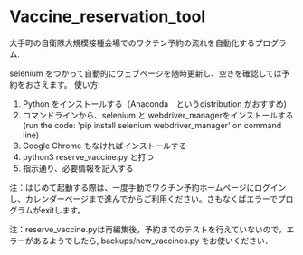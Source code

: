 # Vaccine_reservation_tool
大手町の自衛隊大規模接種会場でのワクチン予約の流れを自動化するプログラム.

selenium をつかって自動的にウェブページを随時更新し、空きを確認しては予約をおさえます。
使い方:
1. Python をインストールする（Anaconda　というdistribution がおすすめ)
2. コマンドラインから、selenium と webdriver_managerをインストールする　(run the code: 'pip install selenium webdriver_manager' on command line)
3. Google Chrome もなければインストールする
4. python3 reserve_vaccine.py と打つ
5. 指示通り、必要情報を記入する　

注：はじめて起動する際は、一度手動でワクチン予約ホームページにログインし、カレンダーページまで進んでからご利用ください。さもなくばエラーでプログラムがexitします。  

注：reserve_vaccine.pyは再編集後，予約までのテストを行えていないので，エラーがあるようでしたら, backups/new_vaccines.py をお使いください．
